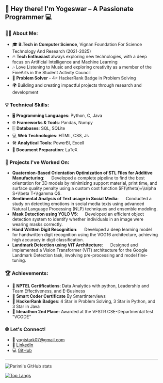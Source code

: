 ## 👋 Hey there\! I'm **Yogeswar** – A Passionate Programmer 💻

### 👨‍🎓 **About Me:**

  - 🎓 **B.Tech in Computer Science**, Vignan Foundation For Science Technology And Research (2021-2025) 
  - 🔥 **Tech Enthusiast** always exploring new technologies, with a deep focus on Artificial Intelligence and Machine Learning 
  - 🎶 Love Listening to Music and exploring creativity as a member of the FineArts in the Student Activity Council 
  - 🚀 **Problem Solver** - 4⭐ HackerRank Badge in Problem Solving 
  - 🌍 Building and creating impactful projects through research and development 

### 💡 **Technical Skills:**

  - 🖥️ **Programming Languages**: Python, C, Java 
  - 🌐 **Frameworks & Tools**: Pandas, Numpy 
  - 🗄️ **Databases**: SQL, SQLite 
  - 💻 **Web Technologies**: HTML, CSS, Js 
  - 🛠️ **Analytical Tools**: PowerBI, Excell 
  - 📜 **Document Preparation**: LaTeX 

### 🚧 **Projects I've Worked On:**

  - **Quaternion-Based Orientation Optimization of STL Files for Additive Manufacturing**:  
       Developed a complete pipeline to find the best orientation for 3D models by minimizing support material, print time, and surface quality penalty using a custom cost function $F(\\theta)=\\alpha S+\\beta T+\\gamma Q$.
  - **Sentimental Analysis of Text usage in Social Media**:  
       Conducted a study on detecting emotions in social media texts using advanced Natural Language Processing (NLP) techniques and ensemble modeling.
  - **Mask Detection using YOLO V5**:  
       Developed an efficient object detection system to identify whether individuals in an image were wearing masks correctly.
  - **Hand Written Digit Recognition**:  
       Developed a deep learning model for handwritten digit recognition using the VGG16 architecture, achieving high accuracy in digit classification.
  - **Landmark Detection using ViT Architecture**:  
       Designed and implemented a Vision Transformer (ViT) architecture for the Google Landmark Detection task, involving pre-processing and model fine-tuning.

### 🏆 **Achievements:**

  - 🏅 **NPTEL Certifications**: Data Analytics with python, Leadership and Team Effectiveness, and E-Business 
  - 🏅 **Smart Coder Certificate** By SmartInterviews 
  - 🏅 **HackerRank Badges**: 4 Star in Problem Solving, 3 Star in Python, and 3 Star in Java 
  - 🥇 **Ideaathon 2nd Place**: Awarded at the VFSTR CSE-Departmental fest "VCODE" 

### 🌐 **Let's Connect\!**

  - 📧 [yogistark07@gmail.com](mailto:yogistark07@gmail.com) 
  - 💼 [LinkedIn](https://www.google.com/search?q=https://www.linkedin.com/in/LinkedIn%2520Profile) 
  - 💻 [GitHub](https://github.com/parimi07) 

---

![Parimi's GitHub stats](https://github-readme-stats.vercel.app/api?username=parimi07&show_icons=true&theme=radical)

[![Top Langs](https://github-readme-stats.vercel.app/api/top-langs/?username=parimi07&layout=compact)](https://github.com/anuraghazra/github-readme-stats)
